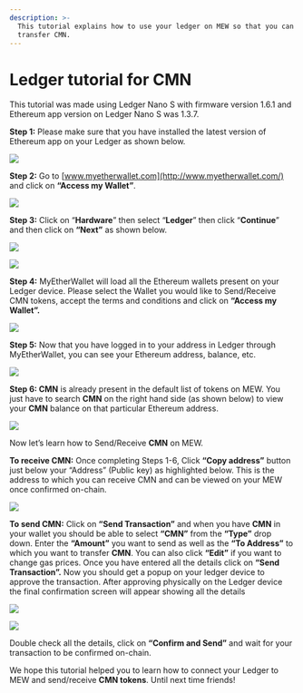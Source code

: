 ```yaml
---
description: >-
  This tutorial explains how to use your ledger on MEW so that you can vie and
  transfer CMN.
---
```


# Ledger tutorial for CMN

This tutorial was made using Ledger Nano S with firmware version 1.6.1 and Ethereum app version on Ledger Nano S was 1.3.7.

**Step 1:** Please make sure that you have installed the latest version of Ethereum app on your Ledger as shown below.

![](../../.gitbook/assets/1%20%281%29.png)

**Step 2:** Go to [www.myetherwallet.com](http://www.myetherwallet.com/) and click on **“Access my Wallet”**.

![](../../.gitbook/assets/2%20%281%29.png)

**Step 3:** Click on “**Hardware**” then select “**Ledger**” then click “**Continue**” and then click on **“Next”** as shown below.

![](../../.gitbook/assets/3%20%282%29.png)

![](../../.gitbook/assets/4%20%284%29.png)

**Step 4:** MyEtherWallet will load all the Ethereum wallets present on your Ledger device. Please select the Wallet you would like to Send/Receive CMN tokens, accept the terms and conditions and click on **“Access my Wallet”.**

![](../../.gitbook/assets/5.png)

**Step 5:** Now that you have logged in to your address in Ledger through MyEtherWallet, you can see your Ethereum address, balance, etc.

![](../../.gitbook/assets/6%20%282%29.png)

**Step 6: CMN** is already present in the default list of tokens on MEW. You just have to search **CMN** on the right hand side \(as shown below\) to view your **CMN** balance on that particular Ethereum address.

![](../../.gitbook/assets/7%20%281%29.png)

Now let’s learn how to Send/Receive **CMN** on MEW.

**To receive CMN:** Once completing Steps 1-6, Click **“Copy address”** button just below your “Address” \(Public key\) as highlighted below. This is the address to which you can receive CMN and can be viewed on your MEW once confirmed on-chain.

![](../../.gitbook/assets/8%20%282%29.png)

**To send CMN:** Click on **“Send Transaction”** and when you have **CMN** in your wallet you should be able to select **“CMN”** from the **“Type”** drop down. Enter the **“Amount”** you want to send as well as the **“To Address”** to which you want to transfer **CMN**. You can also click **“Edit”** if you want to change gas prices. Once you have entered all the details click on **“Send Transaction”.** Now you should get a popup on your ledger device to approve the transaction. After approving physically on the Ledger device the final confirmation screen will appear showing all the details

![](../../.gitbook/assets/9.png)

![](../../.gitbook/assets/10%20%282%29.png)

Double check all the details, click on **“Confirm and Send”** and wait for your transaction to be confirmed on-chain.

We hope this tutorial helped you to learn how to connect your Ledger to MEW and send/receive **CMN tokens**. Until next time friends!

